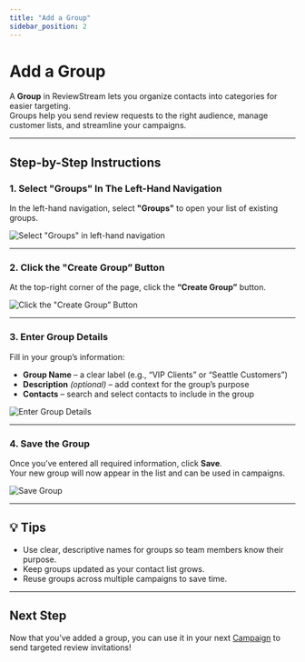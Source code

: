 ```yaml
---
title: "Add a Group"
sidebar_position: 2
---
```


# Add a Group  
A **Group** in ReviewStream lets you organize contacts into categories for easier targeting.  
Groups help you send review requests to the right audience, manage customer lists, and streamline your campaigns.  

---

## Step-by-Step Instructions  

### 1. Select "Groups" In The Left-Hand Navigation  
In the left-hand navigation, select **"Groups"** to open your list of existing groups.  

![Select "Groups" in left-hand navigation](/img/groups/group.png)  

---

### 2. Click the "Create Group” Button  
At the top-right corner of the page, click the **“Create Group”** button.  

![Click the "Create Group” Button](/img/groups/create-group.png)  

---

### 3. Enter Group Details  
Fill in your group’s information:  
- **Group Name** – a clear label (e.g., “VIP Clients” or “Seattle Customers”)  
- **Description** *(optional)* – add context for the group’s purpose  
- **Contacts** – search and select contacts to include in the group  

![Enter Group Details](/img/groups/group-info.png)  

---

### 4. Save the Group  
Once you’ve entered all required information, click **Save**.  
Your new group will now appear in the list and can be used in campaigns.  

![Save Group](/img/groups/save.png)  

---

## 💡 Tips
- Use clear, descriptive names for groups so team members know their purpose.  
- Keep groups updated as your contact list grows.  
- Reuse groups across multiple campaigns to save time.  

---

## Next Step
Now that you’ve added a group, you can use it in your next [Campaign](../campaigns/add-a-campaign) to send targeted review invitations!  
